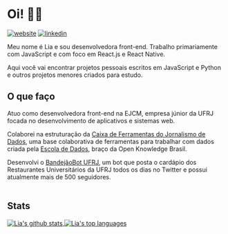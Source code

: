 # Oi! 👋🏾 
[![website](https://img.shields.io/badge/Website/Portfolio-liaporto-green?style=flat-square)](https://liaporto.github.io/)
[![linkedin](https://img.shields.io/badge/LinkedIn-Lia_Barcellos-blue?style=flat-square)](https://www.linkedin.com/in/lia-barcellos/)

Meu nome é Lia e sou desenvolvedora front-end. Trabalho primariamente com JavaScript e com foco em React.js e React Native.

Aqui você vai encontrar projetos pessoais escritos em JavaScript e Python e outros projetos menores criados para estudo.
<br />

## O que faço
<!--- 🔭 Atualmente estou trabalhando em - Melhorias na ferramenta de cálculo de C.R para a Escola de Comunicação da UFRJ, o [CalculaECO](http://calcula-eco.herokuapp.com/)-->
<!-- - 🌱 Atualmente estou estudando - React.js, Node.js e integração de processos
- 💬 Pergunte-me sobre - CSS3, Sass, React.js, Zendesk Curlybars -->
Atuo como desenvolvedora front-end na EJCM, empresa júnior da UFRJ focada no desenvolvimento de aplicativos e sistemas web.

Colaborei na estruturação da [Caixa de Ferramentas do Jornalismo de Dados](https://github.com/escola-de-dados/toolkit_ddj), uma base colaborativa de ferramentas para trabalhar com dados criada pela [Escola de Dados](https://github.com/escola-de-dados), braço da Open Knowledge Brasil.

Desenvolvi o [BandejãoBot UFRJ](https://github.com/liaporto/bandejaobot-ufrj), um bot que posta o cardápio dos Restaurantes Universitários da UFRJ todos os dias no Twitter e possui atualmente mais de 500 seguidores.
<br />
<br />

## Stats
 <a href="https://github.com/anuraghazra/github-readme-stats">
 <img src="https://github-readme-stats.vercel.app/api?username=liaporto&count_private=true&include_all_commits=true&theme=buefy&hide=issues,contribs&show_icons=true" alt="Lia's github stats" align="center"/>
 </a>
 <a href="https://github.com/anuraghazra/github-readme-stats">
 <img src="https://github-readme-stats.vercel.app/api/top-langs/?username=liaporto&layout=compact&hide=c%23&theme=buefy" alt="Lia's top languages" align="center"/>
 </a>

<br />
<br />
